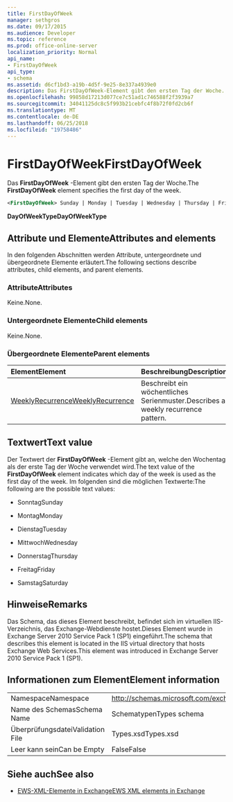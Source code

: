 ```yaml
---
title: FirstDayOfWeek
manager: sethgros
ms.date: 09/17/2015
ms.audience: Developer
ms.topic: reference
ms.prod: office-online-server
localization_priority: Normal
api_name:
- FirstDayOfWeek
api_type:
- schema
ms.assetid: d6cf1bd3-a19b-4d5f-9e25-8e337a4939e0
description: Das FirstDayOfWeek-Element gibt den ersten Tag der Woche.
ms.openlocfilehash: 99858d17213d077ce7c51ad1c746588f2f3939a7
ms.sourcegitcommit: 34041125dc8c5f993b21cebfc4f8b72f0fd2cb6f
ms.translationtype: MT
ms.contentlocale: de-DE
ms.lasthandoff: 06/25/2018
ms.locfileid: "19758486"
---
```

# <a name="firstdayofweek"></a><span data-ttu-id="aa49f-103">FirstDayOfWeek</span><span class="sxs-lookup"><span data-stu-id="aa49f-103">FirstDayOfWeek</span></span>

<span data-ttu-id="aa49f-104">Das **FirstDayOfWeek** -Element gibt den ersten Tag der Woche.</span><span class="sxs-lookup"><span data-stu-id="aa49f-104">The **FirstDayOfWeek** element specifies the first day of the week.</span></span> 
  
```XML
<FirstDayOfWeek> Sunday | Monday | Tuesday | Wednesday | Thursday | Friday | Saturday</FirstDayOfWeek>
```

 <span data-ttu-id="aa49f-105">**DayOfWeekType**</span><span class="sxs-lookup"><span data-stu-id="aa49f-105">**DayOfWeekType**</span></span>
## <a name="attributes-and-elements"></a><span data-ttu-id="aa49f-106">Attribute und Elemente</span><span class="sxs-lookup"><span data-stu-id="aa49f-106">Attributes and elements</span></span>

<span data-ttu-id="aa49f-107">In den folgenden Abschnitten werden Attribute, untergeordnete und übergeordnete Elemente erläutert.</span><span class="sxs-lookup"><span data-stu-id="aa49f-107">The following sections describe attributes, child elements, and parent elements.</span></span>
  
### <a name="attributes"></a><span data-ttu-id="aa49f-108">Attribute</span><span class="sxs-lookup"><span data-stu-id="aa49f-108">Attributes</span></span>

<span data-ttu-id="aa49f-109">Keine.</span><span class="sxs-lookup"><span data-stu-id="aa49f-109">None.</span></span>
  
### <a name="child-elements"></a><span data-ttu-id="aa49f-110">Untergeordnete Elemente</span><span class="sxs-lookup"><span data-stu-id="aa49f-110">Child elements</span></span>

<span data-ttu-id="aa49f-111">Keine.</span><span class="sxs-lookup"><span data-stu-id="aa49f-111">None.</span></span>
  
### <a name="parent-elements"></a><span data-ttu-id="aa49f-112">Übergeordnete Elemente</span><span class="sxs-lookup"><span data-stu-id="aa49f-112">Parent elements</span></span>

|<span data-ttu-id="aa49f-113">**Element**</span><span class="sxs-lookup"><span data-stu-id="aa49f-113">**Element**</span></span>|<span data-ttu-id="aa49f-114">**Beschreibung**</span><span class="sxs-lookup"><span data-stu-id="aa49f-114">**Description**</span></span>|
|:-----|:-----|
|[<span data-ttu-id="aa49f-115">WeeklyRecurrence</span><span class="sxs-lookup"><span data-stu-id="aa49f-115">WeeklyRecurrence</span></span>](weeklyrecurrence.md) <br/> |<span data-ttu-id="aa49f-116">Beschreibt ein wöchentliches Serienmuster.</span><span class="sxs-lookup"><span data-stu-id="aa49f-116">Describes a weekly recurrence pattern.</span></span>  <br/> |
   
## <a name="text-value"></a><span data-ttu-id="aa49f-117">Textwert</span><span class="sxs-lookup"><span data-stu-id="aa49f-117">Text value</span></span>

<span data-ttu-id="aa49f-118">Der Textwert der **FirstDayOfWeek** -Element gibt an, welche den Wochentag als der erste Tag der Woche verwendet wird.</span><span class="sxs-lookup"><span data-stu-id="aa49f-118">The text value of the **FirstDayOfWeek** element indicates which day of the week is used as the first day of the week.</span></span> <span data-ttu-id="aa49f-119">Im folgenden sind die möglichen Textwerte:</span><span class="sxs-lookup"><span data-stu-id="aa49f-119">The following are the possible text values:</span></span> 
  
- <span data-ttu-id="aa49f-120">Sonntag</span><span class="sxs-lookup"><span data-stu-id="aa49f-120">Sunday</span></span>
    
- <span data-ttu-id="aa49f-121">Montag</span><span class="sxs-lookup"><span data-stu-id="aa49f-121">Monday</span></span>
    
- <span data-ttu-id="aa49f-122">Dienstag</span><span class="sxs-lookup"><span data-stu-id="aa49f-122">Tuesday</span></span>
    
- <span data-ttu-id="aa49f-123">Mittwoch</span><span class="sxs-lookup"><span data-stu-id="aa49f-123">Wednesday</span></span>
    
- <span data-ttu-id="aa49f-124">Donnerstag</span><span class="sxs-lookup"><span data-stu-id="aa49f-124">Thursday</span></span>
    
- <span data-ttu-id="aa49f-125">Freitag</span><span class="sxs-lookup"><span data-stu-id="aa49f-125">Friday</span></span>
    
- <span data-ttu-id="aa49f-126">Samstag</span><span class="sxs-lookup"><span data-stu-id="aa49f-126">Saturday</span></span>
    
## <a name="remarks"></a><span data-ttu-id="aa49f-127">Hinweise</span><span class="sxs-lookup"><span data-stu-id="aa49f-127">Remarks</span></span>

<span data-ttu-id="aa49f-128">Das Schema, das dieses Element beschreibt, befindet sich im virtuellen IIS-Verzeichnis, das Exchange-Webdienste hostet.Dieses Element wurde in Exchange Server 2010 Service Pack 1 (SP1) eingeführt.</span><span class="sxs-lookup"><span data-stu-id="aa49f-128">The schema that describes this element is located in the IIS virtual directory that hosts Exchange Web Services.This element was introduced in Exchange Server 2010 Service Pack 1 (SP1).</span></span>
  
## <a name="element-information"></a><span data-ttu-id="aa49f-129">Informationen zum Element</span><span class="sxs-lookup"><span data-stu-id="aa49f-129">Element information</span></span>

|||
|:-----|:-----|
|<span data-ttu-id="aa49f-130">Namespace</span><span class="sxs-lookup"><span data-stu-id="aa49f-130">Namespace</span></span>  <br/> |http://schemas.microsoft.com/exchange/services/2006/types  <br/> |
|<span data-ttu-id="aa49f-131">Name des Schemas</span><span class="sxs-lookup"><span data-stu-id="aa49f-131">Schema Name</span></span>  <br/> |<span data-ttu-id="aa49f-132">Schematypen</span><span class="sxs-lookup"><span data-stu-id="aa49f-132">Types schema</span></span>  <br/> |
|<span data-ttu-id="aa49f-133">Überprüfungsdatei</span><span class="sxs-lookup"><span data-stu-id="aa49f-133">Validation File</span></span>  <br/> |<span data-ttu-id="aa49f-134">Types.xsd</span><span class="sxs-lookup"><span data-stu-id="aa49f-134">Types.xsd</span></span>  <br/> |
|<span data-ttu-id="aa49f-135">Leer kann sein</span><span class="sxs-lookup"><span data-stu-id="aa49f-135">Can be Empty</span></span>  <br/> |<span data-ttu-id="aa49f-136">False</span><span class="sxs-lookup"><span data-stu-id="aa49f-136">False</span></span>  <br/> |
   
## <a name="see-also"></a><span data-ttu-id="aa49f-137">Siehe auch</span><span class="sxs-lookup"><span data-stu-id="aa49f-137">See also</span></span>



- [<span data-ttu-id="aa49f-138">EWS-XML-Elemente in Exchange</span><span class="sxs-lookup"><span data-stu-id="aa49f-138">EWS XML elements in Exchange</span></span>](ews-xml-elements-in-exchange.md)

